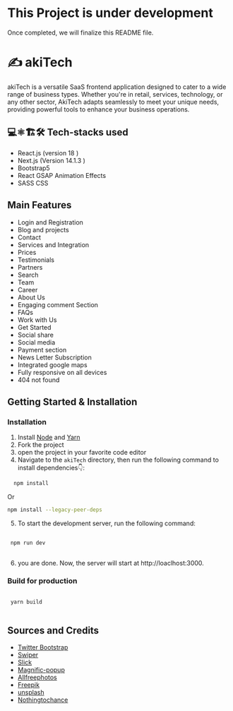 # This Project is under development

Once completed, we will finalize this README file.

# ✍️ akiTech

akiTech is a versatile SaaS frontend application designed to cater to a wide range of business types. 
Whether you're in retail, services, technology, or any other sector, AkiTech adapts seamlessly to meet your unique needs,
 providing powerful tools to enhance your business operations.

## 💻⚛️🏗️🛠️ Tech-stacks used

- React.js (version 18 )
- Next.js (Version 14.1.3 )
- Bootstrap5
- React GSAP Animation Effects
- SASS CSS

## Main Features

- Login and Registration
- Blog and projects
- Contact
- Services and Integration
- Prices
- Testimonials
- Partners
- Search 
- Team
- Career
- About Us
- Engaging comment Section
- FAQs
- Work with Us
- Get Started
- Social share
- Social media
- Payment section
- News Letter Subscription
- Integrated google maps
- Fully responsive on all devices
- 404 not found

## Getting Started & Installation

### Installation

1. Install [Node](https://nodejs.org/en/) and [Yarn](https://classic.yarnpkg.com/lang/en/docs/install/#windows-stable)
2. Fork the project
3. open the project in your favorite code editor
4. Navigate to the `akiTech` directory, then run the following command to install dependencies👇:

 ```bash
   npm install 
   ```
Or

   ```bash
  npm install --legacy-peer-deps
   ```
   
5. To start the development server, run the following command:

```bash
   
 npm run dev
 
   ```

6. you are done. Now, the server will start at http://loaclhost:3000.


### Build for production

```bash

 yarn build
 
   ```


## Sources and Credits

- [Twitter Bootstrap](http://getbootstrap.com/) 
- [Swiper](https://swiperjs.com/) 
- [Slick](https://react-slick.neostack.com/docs/get-started) 
- [Magnific-popup](http://dimsemenov.com/plugins/magnific-popup/) 
- [Allfreephotos](http://allfreephotos.net/) 
- [Freepik](http://www.freepik.com/) 
- [unsplash](https://unsplash.com/) 
- [Nothingtochance](http://nothingtochance.co/) 